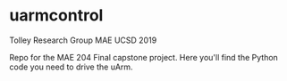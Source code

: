 # uarmcontrol

Tolley Research Group
MAE UCSD 2019

Repo for the MAE 204 Final capstone project. Here you'll find the Python code you need to drive the uArm.

